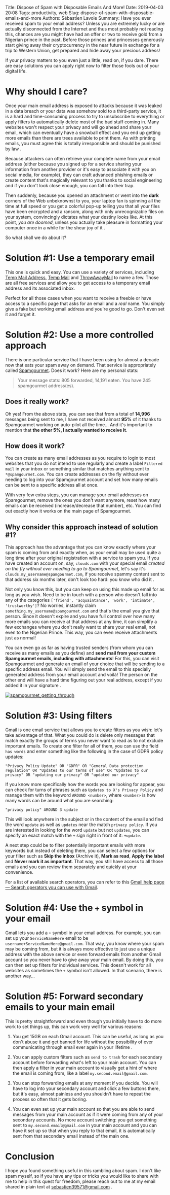 Title: Dispose of Spam with Disposable Emails And More!
Date: 2019-04-03 20:08
Tags: productivity, web
Slug: dispose-of-spam-with-disposable-emails-and-more
Authors: Sébastien Lavoie
Summary: Have you ever received spam to your email address? Unless you are extremely lucky or are actually disconnected from the Internet and thus most probably not reading this, chances are you might have had an offer or two to receive gold from a Nigerian prince in the past. Before those princes and princesses generously start giving away their cryptocurrency in the near future in exchange for a trip to Western Union, get prepared and hide away your precious address!

If your privacy matters to you even just a little, read on, if you dare. There are easy solutions you can apply right now to filter those fools out of your digital life.


# Why should I care?
Once your main email address is exposed to attacks because it was leaked in a data breach or your data was somehow sold to a third-party service, it is a hard and time-consuming process to try to unsubscribe to everything or apply filters to automatically delete most of the bad stuff coming in. Many websites won't respect your privacy and will go ahead and share your email, which can eventually have a snowball effect and you end up getting more emails than there are trees available to print them. As with printing emails, you must agree this is totally irresponsible and should be punished by law <i class="fas fa-smile-wink"></i>.

Because attackers can often retrieve your complete name from your email address (either because you signed up for a service sharing your information from another provider or it's easy to associate it with you on social media, for example), they can craft advanced phishing emails or create content that's magically relevant to you thanks to social engineering and if you don't look close enough, you can fall into their trap.

Then suddenly, because you opened an attachment or went into the **dark** corners of the Web unbeknownst to you, your laptop fan is spinning all the time at full speed or you get a colorful pop-up telling you that all your files have been encrypted and a ransom, along with only unrecognizable files on your system, convincingly dictates what your destiny looks like. At this point, _you are doomed_, unless you actually take pleasure in formatting your computer once in a while for the shear joy of it <i class="fas fa-smile"></i>.

So what shall we do about it?


# Solution \#1: Use a temporary email
This one is quick and easy. You can use a variety of services, including [Temp Mail Address](https://www.tempmailaddress.com/), [Temp Mail](https://temp-mail.org/) and [ThrowAwayMail](https://www.throwawaymail.com/) to name a few. Those are all free services and allow you to get access to a temporary email address and its associated inbox.

Perfect for all those cases when you want to receive a freebie or have access to a specific page that asks for an email and a _real_ name. You simply give a fake but working email address and you're good to go. Don't even set it and forget it.


# Solution \#2: Use a more controlled approach
There is one particular service that I have been using for almost a decade now that eats your spam away on demand. That service is appropriately called [Spamgourmet](https://www.spamgourmet.com). Does it work? Here are my personal stats:
> Your message stats: 805 forwarded, 14,191 eaten. You have 245 spamgourmet address(es).

## Does it really work?
Oh yes! From the above stats, you can see that from a total of **14,996** messages being sent to me, I have not received almost **95%** of it thanks to Spamgourmet working on auto-pilot all the time... And it's important to mention that **the other 5%, I actually wanted to receive it**.

## How does it work?
You can create as many email addresses as you require to login to most websites that you do not intend to use regularly and create a label `Filtered mail` in your inbox or something similar that matches anything sent to `*@spamgourmet.com`. You can create addresses on the fly without ever needing to log into your Spamgourmet account and set how many emails can be sent to a specific address all at once.

With very few extra steps, you can manage your email addresses on Spamgourmet, remove the ones you don't want anymore, reset how many emails can be received (increase/decrease that number), etc. You can find out exactly how it works on the main page of Spamgourmet.

## Why consider this approach instead of solution \#1?
This approach has the advantage that you can know exactly where your spam is coming from and exactly when, as your email may be used quite a long time after your original registration with a service to spam you. If you have created an account on, say, `clouds.com` with your special email _created on the fly without ever needing to go to Spamgourmet_, let's say it's `clouds.my_username@spamgourmet.com`, if you receive spammy content sent to that address six months later, don't look too hard: you know who did it <i class="fas fa-smile-wink"></i>.

Not only you know this, but you can keep on using this made up email for as long as you wish. Need to be in touch with a person who doesn't fall into any of the categories `['friend', 'acquaintance', 'work', 'intimate', 'trustworthy']`? No worries, instantly claim `something.my_username@spamgourmet.com` and that's the email you give that person. Since it doesn't expire and you have full control over how many more emails you can receive at that address at any time, it can simplify a few exchanges where you don't really want to share your real email, not even to the Nigerian Prince. This way, you can even receive attachments just as normal!

You can even go as far as having trusted senders (from whom you can receive as many emails as you define) and **send mail from your custom Spamgourmet emails, including with attachments**! For this, you can visit Spamgourmet and generate an email of your choice that will be sending to a specific address email. You will simply send the email to this specially generated address from your email account and voilà! The person on the other end will have a hard time figuring out your real address, except if you added it in your signature <i class="fas fa-laugh-beam"></i>.

<a href="{static}/images/posts/0012_dispose-of-spam/spamgourmet_getting_through.png"><img src="{static}/images/posts/0012_dispose-of-spam/spamgourmet_getting_through.png" alt="spamgourmet_getting_through" class="max-size-img-post"></a>


# Solution #3: Using filters
Gmail is one email service that allows you to create filters as you wish: let's take advantage of that. What you could do is delete only messages that match exactly the groups of terms you never want to read as to not exclude important emails. To create one filter for all of them, you can use the field `has words` and enter something like the following in the case of GDPR policy updates:

~~~~{.txt}
"Privacy Policy Update" OR "GDPR" OR "General Data protection regulation" OR "Updates to our terms of use" OR "Updates to our privacy" OR "updating our privacy" OR "updated our privacy"
~~~~

If you know more specifically how the words you are looking for appear, you can check for turns of phrases such as `Updates to X's Privacy Policy` and manage them with the keyword `AROUND <number>`, where `<number>` is how many words can be around what you are searching:

~~~~{.txt}
"privacy policy" AROUND 3 update
~~~~

This will look anywhere in the subject or in the content of the email and find the word `update` as well as `updates` near the match `privacy policy`. If you are interested in looking for the word `update` but not `updates`, you can specify an exact match with the `+` sign right in front of it: `+update`.

A next step could be to filter potentially important emails with more keywords but instead of deleting them, you can select a few options for your filter such as **Skip the Inbox** (Archive it), **Mark as read**, **Apply the label** and **Never mark it as important**. That way, you still have access to all those emails and you can review them separately and quickly at your convenience.

For a list of available search operators, you can refer to this [Gmail help page — Search operators you can use with Gmail](https://support.google.com/mail/answer/7190?hl=en&topic=1668965&ctx=topic).


# Solution \#4: Use the `+` symbol in your email
Gmail lets you add a `+` symbol in your email address. For example, you can set up your `ServiceNameHere` email to be `username+ServiceNameHere@gmail.com`. That way, you know where your spam may be coming from, but it is always more effective to just use a unique address with the above service or even forward emails from another Gmail account so you never have to give away your main email. By doing this, you can then set up filters for individual services. This doesn't work for all websites as sometimes the `+` symbol isn't allowed. In that scenario, there is another way...


# Solution \#5: Forward secondary emails to your main email
This is pretty straightforward and even though you initially have to do more work to set things up, this can work very well for various reasons:

1. You get 15GB on each Gmail account. This can be useful, as long as you don't abuse it and get banned for life without the possibility of ever communicating through email ever again in your lifetime <i class="fas fa-smile"></i>.

2. You can apply custom filters such as `send to trash` for each secondary account before forwarding what's left to your main account. You can then apply a filter in your main account to visually get a hint of where the email is coming from, like a label `my.second.email@gmail.com`.

3. You can stop forwarding emails at any moment if you decide. You will have to log into your secondary account and click a few buttons there, but it's easy, almost painless and you shouldn't have to repeat the process so often that it gets boring.

4. You can even set up your main account so that you are able to send messages from your main account as if it were coming from any of your secondary accounts. No more account switching: you get something sent to `my.second.email@gmail.com` in your main account and you can have it set up so that when you reply to that email, it is automatically sent from that secondary email instead of the main one.


# Conclusion
I hope you found something useful in this rambling about spam. I don't like spam myself, so if you have any tips or tricks you would like to share with me to help in this quest for freedom, please reach out to me at my email shared in plain text at <a href="mailto:sebastien39571@gmail.com">sebastien39571@gmail.com</a> <i class="fas fa-laugh-beam"></i>.
